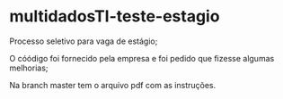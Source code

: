 # multidadosTI-teste-estagio

Processo seletivo para vaga de estágio;

O cóódigo foi fornecido pela empresa e foi pedido que fizesse algumas melhorias;

Na branch master tem o arquivo pdf com as instruções.
